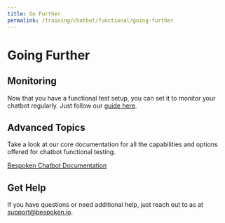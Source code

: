 ```yaml
---
title: Go Further
permalink: /training/chatbot/functional/going-further
---
```

# Going Further
## Monitoring
Now that you have a functional test setup, you can set it to monitor your chatbot regularly. Just follow our [guide here](/training/chatbot/monitoring/overview).

## Advanced Topics
Take a look at our core documentation for all the capabilities and options offered for chatbot functional testing.

[Bespoken Chatbot Documentation](/end-to-end/chat/)

## Get Help
If you have questions or need additional help, just reach out to as at [support@bespoken.io](mailto:support@bespoken.io).